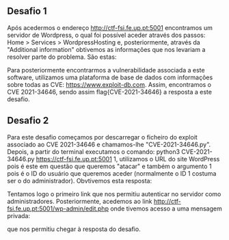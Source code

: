 ## Desafio 1
Após acedermos o endereço http://ctf-fsi.fe.up.pt:5001 encontramos um servidor de Wordpress, o qual foi possível aceder através dos passos: Home > Services > WordpressHosting e, posteriormente, através da "Additional information" obtivemos as informações que nos levariam a resolver parte do problema. São estas:

Para posteriormente encontrarmos a vulnerabilidade associada a este software, utilizamos uma plataforma de base de dados com informações sobre todas as CVE: https://www.exploit-db.com.
Assim, encontramos o CVE 2021-34646, sendo assim flag{CVE-2021-34646} a resposta a este desafio.

## Desafio 2
Para este desafio começamos por descarregar o ficheiro do exploit associado ao CVE 2021-34646 e chamamos-lhe "CVE-2021-34646.py".
Depois, a partir do terminal executamos o comando: python3 CVE-2021-34646.py https://ctf-fsi.fe.up.pt:5001 1, utilizamos o URL do site WordPress pois é este em questão que queremos "atacar" e também o argumento 1 pois é o ID do usuário que queremos aceder (normalmente o ID 1 costuma ser o do administrador).
Obvtivemos esta resposta:

Tentamos logo o primeiro link que nos permitiu autenticar no servidor como administradores.
Posteriormente, acedemos ao link http://ctf-fsi.fe.up.pt:5001/wp-admin/edit.php onde tivemos acesso a uma mensagem privada:

que nos permitiu chegar à resposta do desafio.

